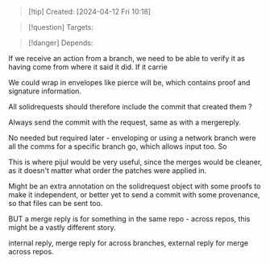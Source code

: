 
>[!tip] Created: [2024-04-12 Fri 10:18]

>[!question] Targets: 

>[!danger] Depends: 

If we receive an action from a branch, we need to be able to verify it as having come from where it said it did.  If it carrie

We could wrap in envelopes like pierce will be, which contains proof and signature information.

All solidrequests should therefore include the commit that created them ?

Always send the commit with the request, same as with a mergereply.

No needed but required later - enveloping or using a network branch were all the comms for a specific branch go, which allows input too.  So

This is where pijul would be very useful, since the merges would be cleaner, as it doesn't matter what order the patches were applied in.

Might be an extra annotation on the solidrequest object with some proofs to make it independent, or better yet to send a commit with some provenance, so that files can be sent too.

BUT a merge reply is for something in the same repo - across repos, this might be a vastly different story.

internal reply, merge reply for across branches, external reply for merge across repos.